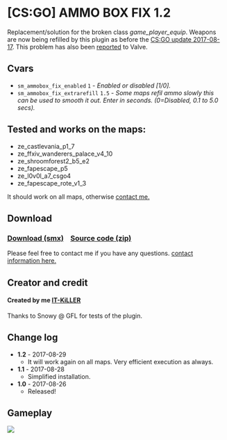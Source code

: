 # [CS:GO] AMMO BOX FIX 1.2
Replacement/solution for the broken class *_game_player_equip_*. Weapons are now being refilled by this plugin as before the [CS:GO update 2017-08-17](http://blog.counter-strike.net/index.php/2017/08/19239/). This problem has also been [reported](https://github.com/ValveSoftware/csgo-osx-linux/issues/1500) to Valve.

## Cvars
  - `sm_ammobox_fix_enabled` `1` - *_Enabled or disabled [1/0]._*
  - `sm_ammobox_fix_extrarefill` `1.5` - *_Some maps refil ammo slowly this can be used to smooth it out. Enter in seconds. (0=Disabled, 0.1 to 5.0 secs)._*
  
## Tested and works on the maps:
  - ze_castlevania_p1_7
  - ze_ffxiv_wanderers_palace_v4_10
  - ze_shroomforest2_b5_e2
  - ze_fapescape_p5  
  - ze_l0v0l_a7_csgo4
  - ze_fapescape_rote_v1_3
  
  It should work on all maps, otherwise [contact me.](https://github.com/IT-KiLLER/HOW-TO-CONTACT-ME)

## Download
### [Download (smx)](https://github.com/IT-KiLLER/CSGO-AMMO-BOX-FIX/raw/master/ammo_box_fix.smx)    [Source code (zip)](https://github.com/IT-KiLLER/CSGO-AMMO-BOX-FIX/archive/master.zip)
Please feel free to contact me if you have any questions. [contact information here.](https://github.com/IT-KiLLER/HOW-TO-CONTACT-ME)
## Creator and credit
#### Created by me [IT-KiLLER](https://github.com/IT-KiLLER)

Thanks to Snowy @ GFL for tests of the plugin.
## Change log
- **1.2** - 2017-08-29
  - It will work again on all maps. Very efficient execution as always.
- **1.1** - 2017-08-28
  - Simplified installation.
- **1.0** - 2017-08-26
  - Released!
  
## Gameplay 
![](gameplay.gif)
